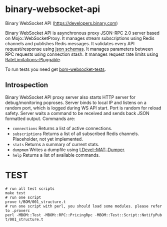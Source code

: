 # binary-websocket-api

Binary WebSocket API (https://developers.binary.com)

Binary WebSocket API is asynchronous proxy JSON-RPC 2.0 server based on Mojo::WebSocketProxy.
It manages stream subscriptions using Redis channels and publishes Redis messages.
It validates every API request/response using [json schemas](https://github.com/regentmarkets/binary-websocket-api/tree/master/config/v3).
It manages parameters between RPC requests using connection stash.
It manages request rate limits using [RateLimitations::Pluggable](https://github.com/binary-com/perl-RateLimitations-Pluggable).

To run tests you need get [bom-websocket-tests](https://github.com/regentmarkets/bom-websocket-tests).

## Introspection

Binary WebSocket API proxy server also starts HTTP server for debug/monitoring poproses.
Server binds to local IP and listens on a random port, which is logged during WS API start. Port is random for reload safety.
Server waits a command to be received and sends back JSON formatted output.
Commands are:

* `connections` Returns a list of active connections.
* `subscriptions` Returns a list of all subscribed Redis channels. Placeholder, not yet implemented.
* `stats` Returns a summary of current stats.
* `dumpmem` Writes a dumpfile using L<Devel::MAT::Dumper>.
* `help` Returns a list of available commands.

# TEST
    # run all test scripts
    make test
    # run one script
    prove t/BOM/001_structure.t
    # run one script with perl, you should load some modules. please refer to .proverc
    perl -MBOM::Test -MBOM::RPC::PricingRpc -MBOM::Test::Script::NotifyPub t/001_structure.t
